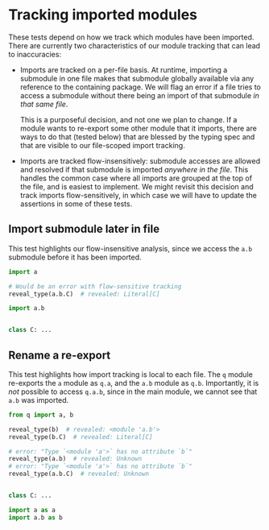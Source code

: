 # Tracking imported modules

These tests depend on how we track which modules have been imported. There are currently two
characteristics of our module tracking that can lead to inaccuracies:

- Imports are tracked on a per-file basis. At runtime, importing a submodule in one file makes that
  submodule globally available via any reference to the containing package. We will flag an error if
  a file tries to access a submodule without there being an import of that submodule _in that same
  file_.

  This is a purposeful decision, and not one we plan to change. If a module wants to re-export some
  other module that it imports, there are ways to do that (tested below) that are blessed by the
  typing spec and that are visible to our file-scoped import tracking.

- Imports are tracked flow-insensitively: submodule accesses are allowed and resolved if that
  submodule is imported _anywhere in the file_. This handles the common case where all imports are
  grouped at the top of the file, and is easiest to implement. We might revisit this decision and
  track imports flow-sensitively, in which case we will have to update the assertions in some of
  these tests.

## Import submodule later in file

This test highlights our flow-insensitive analysis, since we access the `a.b` submodule before it
has been imported.

```py
import a

# Would be an error with flow-sensitive tracking
reveal_type(a.b.C)  # revealed: Literal[C]

import a.b
```

```py path=a/__init__.py
```

```py path=a/b.py
class C: ...
```

## Rename a re-export

This test highlights how import tracking is local to each file. The `q` module re-exports the `a`
module as `q.a`, and the `a.b` module as `q.b`. Importantly, it is _not_ possible to access `q.a.b`,
since in the main module, we cannot see that `a.b` was imported.

```py
from q import a, b

reveal_type(b)  # revealed: <module 'a.b'>
reveal_type(b.C)  # revealed: Literal[C]

# error: "Type `<module 'a'>` has no attribute `b`"
reveal_type(a.b)  # revealed: Unknown
# error: "Type `<module 'a'>` has no attribute `b`"
reveal_type(a.b.C)  # revealed: Unknown
```

```py path=a/__init__.py
```

```py path=a/b.py
class C: ...
```

```py path=q.py
import a as a
import a.b as b
```
